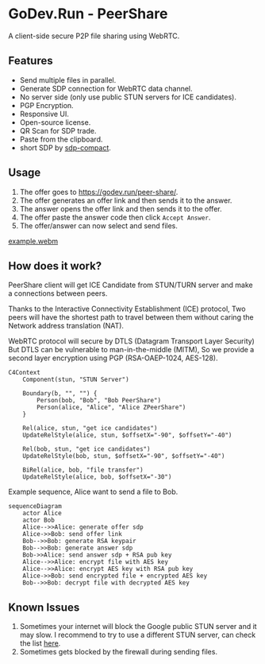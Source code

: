 # GoDev.Run - PeerShare

A client-side secure P2P file sharing using WebRTC.

## Features

- Send multiple files in parallel.
- Generate SDP connection for WebRTC data channel.
- No server side (only use public STUN servers for ICE candidates).
- PGP Encryption.
- Responsive UI.
- Open-source license.
- QR Scan for SDP trade.
- Paste from the clipboard.
- short SDP by [sdp-compact](https://github.com/ntsd/sdp-compact).

## Usage

1. The offer goes to <https://godev.run/peer-share/>.
2. The offer generates an offer link and then sends it to the answer.
3. The answer opens the offer link and then sends it to the offer.
4. The offer paste the answer code then click `Accept Answer`.
5. The offer/answer can now select and send files.

[example.webm](https://user-images.githubusercontent.com/8283616/234210465-7b20ad8d-9b1b-413b-ac4e-3919f9261b8e.webm)

## How does it work?

PeerShare client will get ICE Candidate from STUN/TURN server and make a connections between peers.

Thanks to the Interactive Connectivity Establishment (ICE) protocol, Two peers will have the shortest path to travel between them without caring the Network address translation (NAT).

WebRTC protocol will secure by DTLS (Datagram Transport Layer Security) But DTLS can be vulnerable to man-in-the-middle (MITM), So we provide a second layer encryption using PGP (RSA-OAEP-1024, AES-128).

```mermaid
C4Context
    Component(stun, "STUN Server")

    Boundary(b, "", "") {
        Person(bob, "Bob", "Bob PeerShare")
        Person(alice, "Alice", "Alice ZPeerShare")
    }

    Rel(alice, stun, "get ice candidates")
    UpdateRelStyle(alice, stun, $offsetX="-90", $offsetY="-40")

    Rel(bob, stun, "get ice candidates")
    UpdateRelStyle(bob, stun, $offsetX="-90", $offsetY="-40")

    BiRel(alice, bob, "file transfer")
    UpdateRelStyle(alice, bob, $offsetX="-30")
```

Example sequence, Alice want to send a file to Bob.

```mermaid
sequenceDiagram
    actor Alice
    actor Bob
    Alice-->>Alice: generate offer sdp
    Alice->>Bob: send offer link
    Bob-->>Bob: generate RSA keypair
    Bob-->>Bob: generate answer sdp
    Bob->>Alice: send answer sdp + RSA pub key
    Alice-->>Alice: encrypt file with AES key
    Alice-->>Alice: encrypt AES key with RSA pub key
    Alice->>Bob: send encrypted file + encrypted AES key
    Bob-->>Bob: decrypt file with decrypted AES key
```
  
## Known Issues

1. Sometimes your internet will block the Google public STUN server and it may slow. I recommend to try to use a different STUN server, can check the list [here](https://github.com/pradt2/always-online-stun/blob/master/valid_hosts.txt).
2. Sometimes gets blocked by the firewall during sending files.
 